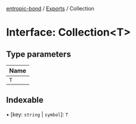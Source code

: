[entropic-bond](../README.md) / [Exports](../modules.md) / Collection

# Interface: Collection<T\>

## Type parameters

| Name |
| :------ |
| `T` |

## Indexable

▪ [key: `string` \| `symbol`]: `T`
